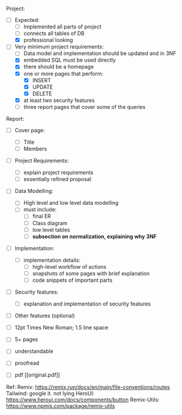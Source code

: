Project: 
 - [ ] Expected:
	 - [ ] Implemented all parts of project
	 - [ ] connects all tables of DB
	 - [x] professional looking
 - [ ] Very minimum project requirements:
	 - [ ] Data model and implementation should be updated and in 3NF
	 - [x] embedded SQL must be used directly
	 - [x] there should be a homepage
	 - [x] one or more pages that perform:
		- [x] INSERT
		- [x] UPDATE
		- [x] DELETE
	 - [x]  at least two security features
	 - [ ] three report pages that cover some of the queries
 
Report:
 - [ ] Cover page:
	 - [ ] Title
	 - [ ] Members
 - [ ]  Project Requirements:
	 - [ ] explain project requirements
	 - [ ] essentially refined proposal
 - [ ]  Data Modelling:
	 - [ ] High level and low level data modelling
	 - [ ] must include: 
		 - [ ] final ER
		 - [ ] Class diagram
		 - [ ] low level tables
		 - [ ] **subsection on normalization, explaining why 3NF**
 - [ ] Implementation:
	 - [ ] implementation details:
		 - [ ] high-level workflow of actions
		 - [ ] snapshots of some pages with brief explanation
		 - [ ] code snippets of important parts
 - [ ] Security features:
	 - [ ] explanation and implementation of security features
 - [ ]  Other features (optional)
 - [ ] 12pt Times New Roman; 1.5 line space
 - [ ] 5+ pages
 - [ ] understandable
 - [ ] proofread
 - [ ] pdf
[[original.pdf]]


Ref:
Remix: https://remix.run/docs/en/main/file-conventions/routes
Tailwind: google it. not lying
HeroUI: https://www.heroui.com/docs/components/button
Remix-Utils: https://www.npmjs.com/package/remix-utils